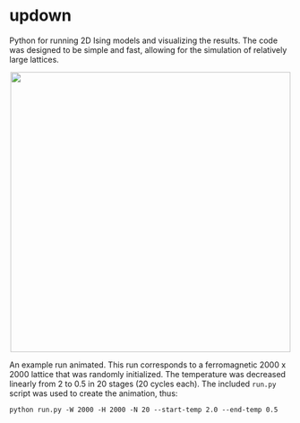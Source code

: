 # updown

Python for running 2D Ising models and visualizing the results. The code
was designed to be simple and fast, allowing for the simulation of relatively
large lattices.

<p align="center">
<img src="./run_animation.gif" width="500" height="500"/>
</p>

An example run animated. This run corresponds to a ferromagnetic 2000 x 2000
lattice that was randomly initialized. The temperature was decreased linearly
from 2 to 0.5 in 20 stages (20 cycles each). The included `run.py` script was
used to create the animation, thus:

```
python run.py -W 2000 -H 2000 -N 20 --start-temp 2.0 --end-temp 0.5
```
